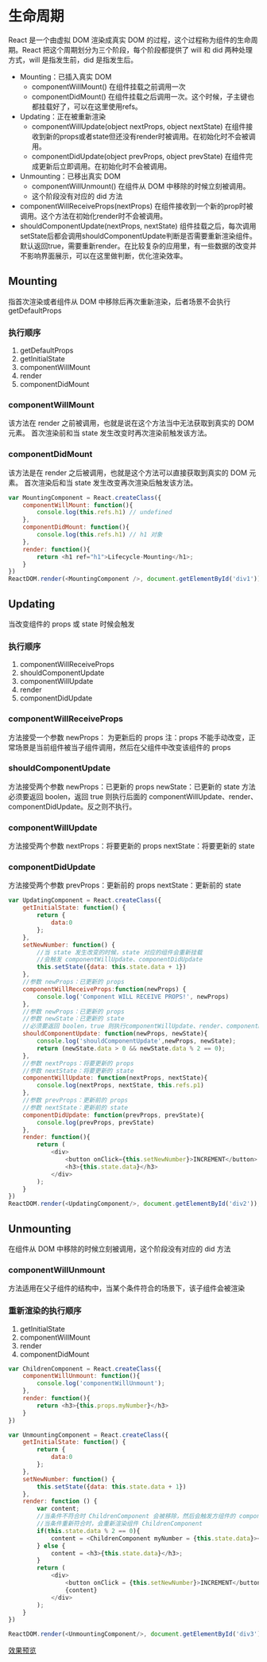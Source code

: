 # 生命周期
React 是一个由虚拟 DOM 渲染成真实 DOM 的过程，这个过程称为组件的生命周期。React 把这个周期划分为三个阶段，每个阶段都提供了 will 和 did 两种处理方式，will 是指发生前，did 是指发生后。
- Mounting：已插入真实 DOM
    - componentWillMount() 在组件挂载之前调用一次
    - componentDidMount() 在组件挂载之后调用一次。这个时候，子主键也都挂载好了，可以在这里使用refs。
- Updating：正在被重新渲染
    - componentWillUpdate(object nextProps, object nextState) 在组件接收到新的props或者state但还没有render时被调用。在初始化时不会被调用。
    - componentDidUpdate(object prevProps, object prevState) 在组件完成更新后立即调用。在初始化时不会被调用。
- Unmounting：已移出真实 DOM
    - componentWillUnmount() 在组件从 DOM 中移除的时候立刻被调用。
    - 这个阶段没有对应的 did 方法
- componentWillReceiveProps(nextProps) 在组件接收到一个新的prop时被调用。这个方法在初始化render时不会被调用。
- shouldComponentUpdate(nextProps, nextState) 组件挂载之后，每次调用setState后都会调用shouldComponentUpdate判断是否需要重新渲染组件。默认返回true，需要重新render。在比较复杂的应用里，有一些数据的改变并不影响界面展示，可以在这里做判断，优化渲染效率。

## Mounting
指首次渲染或者组件从 DOM 中移除后再次重新渲染，后者场景不会执行 getDefaultProps
### 执行顺序
1. getDefaultProps
2. getInitialState
3. componentWillMount
4. render
5. componentDidMount
### componentWillMount
该方法在 render 之前被调用，也就是说在这个方法当中无法获取到真实的 DOM 元素。
首次渲染前和当 state 发生改变时再次渲染前触发该方法。
### componentDidMount
该方法是在 render 之后被调用，也就是这个方法可以直接获取到真实的 DOM 元素。
首次渲染后和当 state 发生改变再次渲染后触发该方法。
```javascript
var MountingComponent = React.createClass({
    componentWillMount: function(){
        console.log(this.refs.h1) // undefined
    },
    componentDidMount: function(){
        console.log(this.refs.h1) // h1 对象
    },
    render: function(){
        return <h1 ref="h1">Lifecycle-Mounting</h1>;
    }                
})
ReactDOM.render(<MountingComponent />, document.getElementById('div1'));
```
## Updating
当改变组件的 props 或 state 时候会触发
### 执行顺序
1. componentWillReceiveProps
2. shouldComponentUpdate
3. componentWillUpdate
4. render
5. componentDidUpdate
### componentWillReceiveProps
方法接受一个参数
newProps： 为更新后的 props
注：props 不能手动改变，正常场景是当前组件被当子组件调用，然后在父组件中改变该组件的 props
### shouldComponentUpdate
方法接受两个参数
newProps：已更新的 props
newState：已更新的 state
方法必须要返回 boolen，返回 true 则执行后面的 componentWillUpdate、render、componentDidUpdate。反之则不执行。
### componentWillUpdate
方法接受两个参数
nextProps：将要更新的 props
nextState：将要更新的 state
### componentDidUpdate
方法接受两个参数
prevProps：更新前的 props
nextState：更新前的 state
```javascript
var UpdatingComponent = React.createClass({
    getInitialState: function() {
        return {
            data:0
        };
    },           
    setNewNumber: function() {
        //当 state 发生改变的时候，state 对应的组件会重新挂载
        //会触发 componentWillUpdate、componentDidUpdate
        this.setState({data: this.state.data + 1})
    },
    //参数 newProps：已更新的 props
    componentWillReceiveProps:function(newProps) {
        console.log('Component WILL RECEIVE PROPS!', newProps)
    },        
    //参数 newProps：已更新的 props
    //参数 newState：已更新的 state  
    //必须要返回 boolen，true 则执行componentWillUpdate、render、componentDidUpdate。反之则不执行。
    shouldComponentUpdate: function(newProps, newState){
        console.log('shouldComponentUpdate',newProps, newState);
        return (newState.data > 0 && newState.data % 2 == 0);
    },                          
    //参数 nextProps：将要更新的 props
    //参数 nextState：将要更新的 state
    componentWillUpdate: function(nextProps, nextState){
        console.log(nextProps, nextState, this.refs.p1)
    },
    //参数 prevProps：更新前的 props
    //参数 nextState：更新前的 state                
    componentDidUpdate: function(prevProps, prevState){
        console.log(prevProps, prevState) 
    },
    render: function(){
        return (
            <div>
                <button onClick={this.setNewNumber}>INCREMENT</button>
                <h3>{this.state.data}</h3>
            </div>
        );
    }                
})
ReactDOM.render(<UpdatingComponent/>, document.getElementById('div2'));
```
## Unmounting
在组件从 DOM 中移除的时候立刻被调用，这个阶段没有对应的 did 方法
### componentWillUnmount
方法适用在父子组件的结构中，当某个条件符合的场景下，该子组件会被渲染
### 重新渲染的执行顺序
1. getInitialState
2. componentWillMount
3. render
4. componentDidMount
```javascript
var ChildrenComponent = React.createClass({
    componentWillUnmount: function(){
        console.log('componentWillUnmount');
    },
    render: function(){
        return <h3>{this.props.myNumber}</h3>
    }
})

var UnmountingComponent = React.createClass({
    getInitialState: function() {
        return {
            data:0
        };
    },
    setNewNumber: function() {
        this.setState({data: this.state.data + 1})
    },
    render: function () {
        var content;
        //当条件不符合时 ChildrenComponent 会被移除，然后会触发方组件的 componentWillUnmount 方法
        //当条件重新符合时，会重新渲染组件 ChildrenComponent
        if(this.state.data % 2 == 0){
            content = <ChildrenComponent myNumber = {this.state.data}></ChildrenComponent>;
        } else {
            content = <h3>{this.state.data}</h3>;
        }
        return (
            <div>
                <button onClick = {this.setNewNumber}>INCREMENT</button>
                {content}
            </div>
        );
    }
})

ReactDOM.render(<UnmountingComponent/>, document.getElementById('div3'));
```
[效果预览](https://dk-lan.github.io/react/component/src/lifecycle/lifecycle.html)